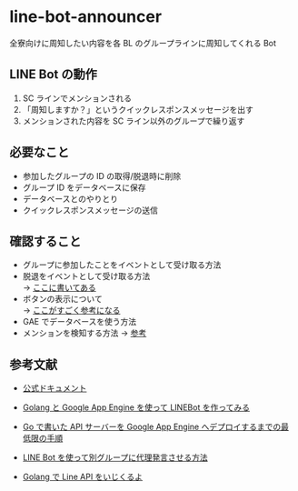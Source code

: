 # line-bot-announcer

全寮向けに周知したい内容を各 BL のグループラインに周知してくれる Bot

## LINE Bot の動作

1. SC ラインでメンションされる
2. 「周知しますか？」というクイックレスポンスメッセージを出す
3. メンションされた内容を SC ライン以外のグループで繰り返す

## 必要なこと

- 参加したグループの ID の取得/脱退時に削除
- グループ ID をデータベースに保存
- データベースとのやりとり
- クイックレスポンスメッセージの送信

## 確認すること

- グループに参加したことをイベントとして受け取る方法
- 脱退をイベントとして受け取る方法  
  -> [ここに書いてある](https://developers.line.biz/ja/reference/messaging-api/#join-event)
- ボタンの表示について  
  -> [ここがすごく参考になる](https://blog.kazu634.com/labs/golang/2019-02-23-line-sdk-go/)
- GAE でデータベースを使う方法
- メンションを検知する方法
  -> [参考](https://www.nowsprinting.com/entry/2017/10/01/005607)

## 参考文献

- [公式ドキュメント](https://godoc.org/github.com/line/line-bot-sdk-go/linebot)

- [Golang と Google App Engine を使って LINEBot を作ってみる](https://qiita.com/moja0316/items/a726ef746476fe470a66)
- [Go で書いた API サーバーを Google App Engine へデプロイするまでの最低限の手順](https://qiita.com/croquette0212/items/1e9df0f25f69b97d06e2)
- [LINE Bot を使って別グループに代理発言させる方法](https://arukayies.com/gas/line_bot/speak-on-behalf)
- [Golang で Line API をいじくるよ](https://blog.kazu634.com/labs/golang/2019-02-23-line-sdk-go/)
